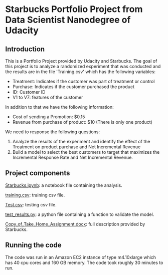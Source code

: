 # Starbucks Portfolio Project from Data Scientist Nanodegree of Udacity


## Introduction

This is a Portfolio Project provided by Udacity and Starbucks. The goal of this project is to analyze a randomized experiment 
that was conducted and the results are in the file 'Training.csv' which has the following variables:

* Treatment: Indicates if the customer was part of treatment or control 
* Purchase: Indicates if the customer purchased the product
* ID: Customer ID
* V1 to V7: features of the customer

In addition to that we have the following information:

* Cost of sending a Promotion: $0.15
* Revenue from purchase of product: $10 (There is only one product)


We need to response the following questions:

1. Analyze the results of the experiment and identify the effect of the Treatment on product purchase and Net Incremental Revenue
2. Build a model to select the best customers to target that maximizes the Incremental Response Rate and Net Incremental Revenue. 


## Project components

[Starbucks.ipynb](https://raw.githubusercontent.com/ricardoues/starbucks_project/master/Starbucks.ipynb): a notebook file containing the analysis.

[training.csv](https://raw.githubusercontent.com/ricardoues/starbucks_project/master/training.csv): training csv file.

[Test.csv](https://raw.githubusercontent.com/ricardoues/starbucks_project/master/Test.csv): testing csv file.

[test_results.py](https://raw.githubusercontent.com/ricardoues/starbucks_project/master/test_results.py): a python file containing a function to validate the model.

[Copy_of_Take_Home_Assignment.docx](https://raw.githubusercontent.com/ricardoues/starbucks_project/master/Copy_of_Take_Home_Assignment.docx): full description provided by Starbucks.

## Running the code 

The code was run in an Amazon EC2 instance of type m4.10xlarge which has 40 cpu cores and 160 GB memory. The code took roughly 30 minutes to run.







